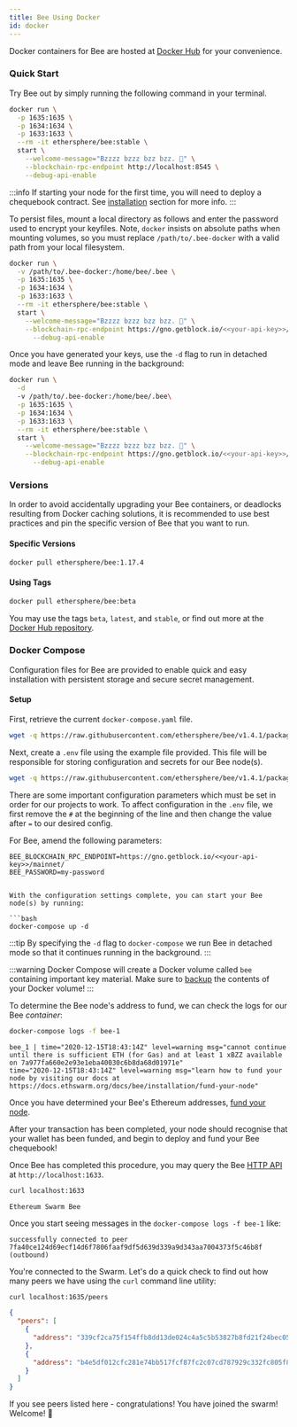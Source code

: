 ```yaml
---
title: Bee Using Docker
id: docker
---
```


Docker containers for Bee are hosted at [Docker Hub](https://hub.docker.com/r/ethersphere/bee) for your convenience.

### Quick Start

Try Bee out by simply running the following command in your terminal.

```bash
docker run \
  -p 1635:1635 \
  -p 1634:1634 \
  -p 1633:1633 \
  --rm -it ethersphere/bee:stable \
  start \
    --welcome-message="Bzzzz bzzz bzz bzz. 🐝" \
    --blockchain-rpc-endpoint http://localhost:8545 \
    --debug-api-enable
```

:::info
If starting your node for the first time, you will need to deploy a chequebook contract. See [installation](/docs/bee/installation/install) section for more info.
:::

To persist files, mount a local directory as follows and enter the password used to encrypt your keyfiles. Note, `docker` insists on absolute paths when mounting volumes, so you must replace `/path/to/.bee-docker` with a valid path from your local filesystem.

```bash
docker run \
  -v /path/to/.bee-docker:/home/bee/.bee \
  -p 1635:1635 \
  -p 1634:1634 \
  -p 1633:1633 \
  --rm -it ethersphere/bee:stable \
  start \
    --welcome-message="Bzzzz bzzz bzz bzz. 🐝" \
    --blockchain-rpc-endpoint https://gno.getblock.io/<<your-api-key>>/mainnet/ \
	  --debug-api-enable
```

Once you have generated your keys, use the `-d` flag to run in detached mode and leave Bee running in the background:

```bash
docker run \
  -d
  -v /path/to/.bee-docker:/home/bee/.bee\
  -p 1635:1635 \
  -p 1634:1634 \
  -p 1633:1633 \
  --rm -it ethersphere/bee:stable \
  start \
    --welcome-message="Bzzzz bzzz bzz bzz. 🐝" \
    --blockchain-rpc-endpoint https://gno.getblock.io/<<your-api-key>>/mainnet/ \
	  --debug-api-enable
```

### Versions

In order to avoid accidentally upgrading your Bee containers, or deadlocks resulting from Docker caching solutions, it is recommended to use best practices and pin the specific version of Bee that you want to run.

#### Specific Versions

```bash
docker pull ethersphere/bee:1.17.4
```

#### Using Tags

```bash
docker pull ethersphere/bee:beta
```

You may use the tags `beta`, `latest`, and `stable`, or find out more
at the [Docker Hub repository](https://hub.docker.com/r/ethersphere/bee).

### Docker Compose

Configuration files for Bee are provided to enable quick
and easy installation with persistent storage and
secure secret management. 

#### Setup

First, retrieve the current `docker-compose.yaml` file.

```bash
wget -q https://raw.githubusercontent.com/ethersphere/bee/v1.4.1/packaging/docker/docker-compose.yml
```

Next, create a `.env` file using the example file provided. This file will be responsible for storing configuration and secrets for our Bee node(s).

```bash
wget -q https://raw.githubusercontent.com/ethersphere/bee/v1.4.1/packaging/docker/env -O .env
```

There are some important configuration parameters which must be set in order for our projects to work. To affect configuration in the `.env` file, we first remove the `#` at the beginning of the line and then change the value after `=` to our desired config.

For Bee, amend the following parameters:

```
BEE_BLOCKCHAIN_RPC_ENDPOINT=https://gno.getblock.io/<<your-api-key>>/mainnet/
BEE_PASSWORD=my-password
```
```

With the configuration settings complete, you can start your Bee node(s) by running:

```bash
docker-compose up -d
```

:::tip
By specifying the `-d` flag to `docker-compose` we run Bee in detached mode so that it continues running in the background.
:::

:::warning
Docker Compose will create a Docker volume called `bee` containing important key material. Make sure to [backup](/docs/bee/working-with-bee/backups) the contents of your Docker volume!
:::

To determine the Bee node's address to fund, we can check the logs for our Bee _container_:

```bash
docker-compose logs -f bee-1
```

```
bee_1 | time="2020-12-15T18:43:14Z" level=warning msg="cannot continue until there is sufficient ETH (for Gas) and at least 1 xBZZ available on 7a977fa660e2e93e1eba40030c6b8da68d01971e"
time="2020-12-15T18:43:14Z" level=warning msg="learn how to fund your node by visiting our docs at https://docs.ethswarm.org/docs/bee/installation/fund-your-node"
```

Once you have determined your Bee's Ethereum addresses,
[fund your node](/docs/bee/installation/fund-your-node).

After your transaction has been completed, your node should recognise that your wallet has been funded, and begin to deploy and fund your Bee chequebook!

Once Bee has completed this procedure, you may query the Bee [HTTP API](/docs/api-reference/) at `http://localhost:1633`.

```bash
curl localhost:1633
```

```
Ethereum Swarm Bee
```

Once you start seeing messages in the `docker-compose logs -f bee-1`
like:

```
successfully connected to peer 7fa40ce124d69ecf14d6f7806faaf9df5d639d339a9d343aa7004373f5c46b8f (outbound)
```

You're connected to the Swarm. Let's do a quick check to find out how
many peers we have using the `curl` command line utility:

```bash
curl localhost:1635/peers
```

```json
{
  "peers": [
    {
      "address": "339cf2ca75f154ffb8dd13de024c4a5c5b53827b8fd21f24bec05835e0cdc2e8"
    },
    {
      "address": "b4e5df012cfc281e74bb517fcf87fc2c07cd787929c332fc805f8124401fabae"
    }
  ]
}
```

If you see peers listed here - congratulations! You have joined the swarm! Welcome! 🐝
